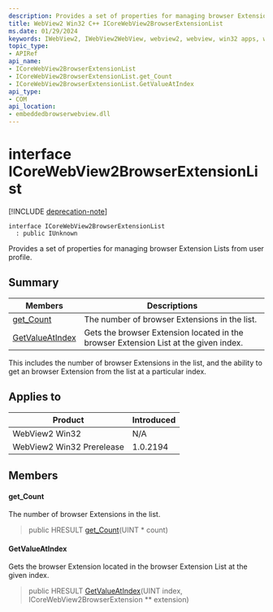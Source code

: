 ```yaml
---
description: Provides a set of properties for managing browser Extension Lists from user profile.
title: WebView2 Win32 C++ ICoreWebView2BrowserExtensionList
ms.date: 01/29/2024
keywords: IWebView2, IWebView2WebView, webview2, webview, win32 apps, win32, edge, ICoreWebView2, ICoreWebView2Controller, browser control, edge html, ICoreWebView2BrowserExtensionList
topic_type: 
- APIRef
api_name:
- ICoreWebView2BrowserExtensionList
- ICoreWebView2BrowserExtensionList.get_Count
- ICoreWebView2BrowserExtensionList.GetValueAtIndex
api_type:
- COM
api_location:
- embeddedbrowserwebview.dll
---
```


# interface ICoreWebView2BrowserExtensionList

[!INCLUDE [deprecation-note](../includes/deprecation-note.md)]

```
interface ICoreWebView2BrowserExtensionList
  : public IUnknown
```

Provides a set of properties for managing browser Extension Lists from user profile.

## Summary

 Members                        | Descriptions
--------------------------------|---------------------------------------------
[get_Count](#get_count) | The number of browser Extensions in the list.
[GetValueAtIndex](#getvalueatindex) | Gets the browser Extension located in the browser Extension List at the given index.

This includes the number of browser Extensions in the list, and the ability to get an browser Extension from the list at a particular index.

## Applies to

Product                         | Introduced
--------------------------------|---------------------------------------------
WebView2 Win32            |    N/A
WebView2 Win32 Prerelease |    1.0.2194

## Members

#### get_Count

The number of browser Extensions in the list.

> public HRESULT [get_Count](#get_count)(UINT * count)

#### GetValueAtIndex

Gets the browser Extension located in the browser Extension List at the given index.

> public HRESULT [GetValueAtIndex](#getvalueatindex)(UINT index, ICoreWebView2BrowserExtension ** extension)

